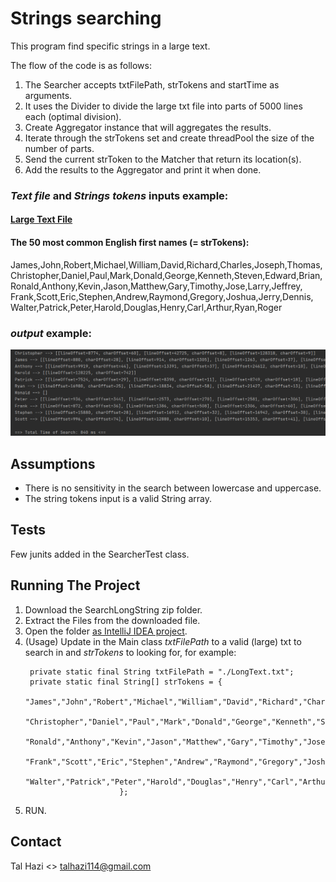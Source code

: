 # Strings searching

This program find specific strings in a large text.

The flow of the code is as follows:

1. The Searcher accepts txtFilePath, strTokens and startTime as arguments.
2. It uses the Divider to divide the large txt file into parts of 5000 lines each (optimal division).
3. Create Aggregator instance that will aggregates the results.
4. Iterate through the strTokens set and create threadPool the size of the number of parts.
5. Send the current strToken to the Matcher that return its location(s).
6. Add the results to the Aggregator and print it when done.


### *Text file* and *Strings tokens* inputs example: <br/>
#### [Large Text File](http://norvig.com/big.txt) <br/>
#### The 50 most common English first names (= strTokens):
James,John,Robert,Michael,William,David,Richard,Charles,Joseph,Thomas,
Christopher,Daniel,Paul,Mark,Donald,George,Kenneth,Steven,Edward,Brian,
Ronald,Anthony,Kevin,Jason,Matthew,Gary,Timothy,Jose,Larry,Jeffrey,
Frank,Scott,Eric,Stephen,Andrew,Raymond,Gregory,Joshua,Jerry,Dennis,
Walter,Patrick,Peter,Harold,Douglas,Henry,Carl,Arthur,Ryan,Roger

### *output* example: <br/>
![Output Example][output-example]


## Assumptions
* There is no sensitivity in the search between lowercase and uppercase.
* The string tokens input is a valid String array.

## Tests
Few junits added in the SearcherTest class.


## Running The Project
1. Download the SearchLongString zip folder.
2. Extract the Files from the downloaded file.
3. Open the folder [as IntelliJ IDEA project](https://www.jetbrains.com/help/idea/import-project-or-module-wizard.html).
4. (Usage) Update in the Main class *txtFilePath* to a valid (large) txt to search in
   and *strTokens* to looking for, for example: <br/>
   ```
    private static final String txtFilePath = "./LongText.txt";
    private static final String[] strTokens = {
                        "James","John","Robert","Michael","William","David","Richard","Charles","Joseph","Thomas",
                        "Christopher","Daniel","Paul","Mark","Donald","George","Kenneth","Steven","Edward","Brian",
                        "Ronald","Anthony","Kevin","Jason","Matthew","Gary","Timothy","Jose","Larry","Jeffrey",
                        "Frank","Scott","Eric","Stephen","Andrew","Raymond","Gregory","Joshua","Jerry","Dennis",
                        "Walter","Patrick","Peter","Harold","Douglas","Henry","Carl","Arthur","Ryan","Roger"
                        };
   ```
5. RUN.


## Contact

Tal Hazi <> [talhazi114@gmail.com](mailto:talhazi114@gmail.com)




[output-example]: ./output-example.png
